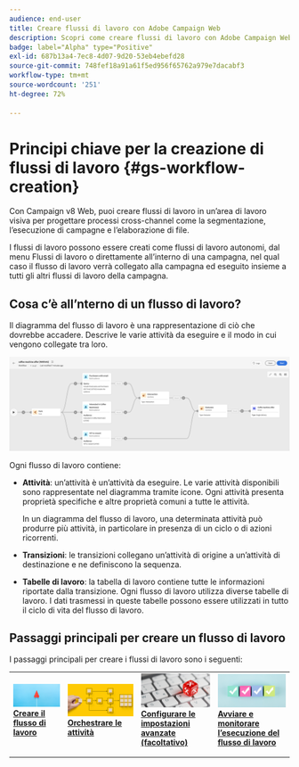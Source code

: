 ```yaml
---
audience: end-user
title: Creare flussi di lavoro con Adobe Campaign Web
description: Scopri come creare flussi di lavoro con Adobe Campaign Web
badge: label="Alpha" type="Positive"
exl-id: 687b13a4-7ec8-4d07-9d20-53eb4ebefd28
source-git-commit: 748fef18a91a61f5ed956f65762a979e7dacabf3
workflow-type: tm+mt
source-wordcount: '251'
ht-degree: 72%

---
```



# Principi chiave per la creazione di flussi di lavoro {#gs-workflow-creation}

Con Campaign v8 Web, puoi creare flussi di lavoro in un’area di lavoro visiva per progettare processi cross-channel come la segmentazione, l’esecuzione di campagne e l’elaborazione di file.

I flussi di lavoro possono essere creati come flussi di lavoro autonomi, dal menu Flussi di lavoro o direttamente all’interno di una campagna, nel qual caso il flusso di lavoro verrà collegato alla campagna ed eseguito insieme a tutti gli altri flussi di lavoro della campagna.

## Cosa c’è all’nterno di un flusso di lavoro?

Il diagramma del flusso di lavoro è una rappresentazione di ciò che dovrebbe accadere. Descrive le varie attività da eseguire e il modo in cui vengono collegate tra loro.

![](assets/workflow-example.png)

Ogni flusso di lavoro contiene:

* **Attività**: un’attività è un’attività da eseguire. Le varie attività disponibili sono rappresentate nel diagramma tramite icone. Ogni attività presenta proprietà specifiche e altre proprietà comuni a tutte le attività.

   In un diagramma del flusso di lavoro, una determinata attività può produrre più attività, in particolare in presenza di un ciclo o di azioni ricorrenti.

* **Transizioni**: le transizioni collegano un’attività di origine a un’attività di destinazione e ne definiscono la sequenza.

* **Tabelle di lavoro**: la tabella di lavoro contiene tutte le informazioni riportate dalla transizione. Ogni flusso di lavoro utilizza diverse tabelle di lavoro. I dati trasmessi in queste tabelle possono essere utilizzati in tutto il ciclo di vita del flusso di lavoro.

## Passaggi principali per creare un flusso di lavoro

I passaggi principali per creare i flussi di lavoro sono i seguenti:

<table style="table-layout:fixed"><tr style="border: 0;">
<td>
<a href="create-workflow.md#create">
<img alt="Lead" src="assets/do-not-localize/workflow-process-1 .jpeg">
</a>
<div><a href="create-workflow.md#create"><strong>Creare il flusso di lavoro</strong>
</div>
<p>
</td>
<td>
<a href="create-workflow.md#build">
<img alt="Infrequente" src="assets/do-not-localize/workflow-process-2.jpeg">
</a>
<div>
<a href="create-workflow.md#build"><strong>Orchestrare le attività</strong></a>
</div>
<p></td>
<td>
<a href="workflow-settings.md">
<img alt="Convalida" src="assets/do-not-localize/workflow-process-3.jpeg">
</a>
<div>
<a href="workflow-settings.md"><strong>Configurare le impostazioni avanzate (facoltativo)</strong></a>
</div>
<p>
</td>
<td>
<a href="start-monitor-workflows.md">
<img alt="avviare e monitorare i flussi di lavoro" src="assets/do-not-localize/workflow-process-4.jpeg">
</a>
<div>
<a href="start-monitor-workflows.md"><strong>Avviare e monitorare l’esecuzione del flusso di lavoro</strong></a>
</div>
<p>
</td>
</tr></table>